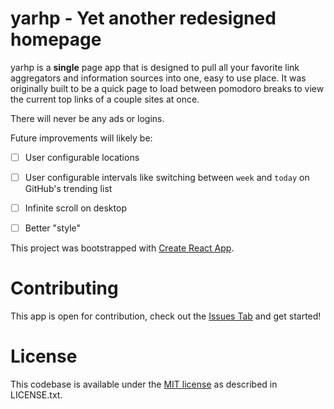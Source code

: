 # yarhp - Yet another redesigned homepage

yarhp is a **single** page app that is designed to pull all your favorite link aggregators and information sources into one, easy to use place. It was originally built to be a quick page to load between pomodoro breaks to view the current top links of a couple sites at once.

There will never be any ads or logins.

Future improvements will likely be:
 - [ ] User configurable locations
 - [ ] User configurable intervals like switching between `week` and `today` on GitHub's trending list
 - [ ] Infinite scroll on desktop
 - [ ] Better "style"


This project was bootstrapped with [Create React App](https://github.com/facebookincubator/create-react-app).

# Contributing

This app is open for contribution, check out the [Issues Tab](https://github.com/chpwssn/yarhp/issues) and get started!

# License

This codebase is available under the [MIT license](https://choosealicense.com/licenses/mit/) as described in LICENSE.txt.